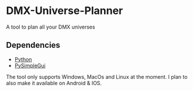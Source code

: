 # DMX-Universe-Planner
A tool to plan all your DMX universes 

## Dependencies
- [Python](https://www.python.org/)
- [PySimpleGui](https://pypi.org/project/PySimpleGUI/)

The tool only supports Windows, MacOs and Linux at the moment. I plan to also make it available on Android & IOS.
